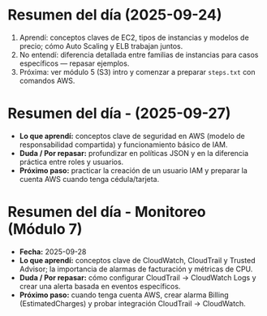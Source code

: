 # Resumen del día (2025-09-24)
1. Aprendí: conceptos claves de EC2, tipos de instancias y modelos de precio; cómo Auto Scaling y ELB trabajan juntos.
2. No entendí: diferencia detallada entre familias de instancias para casos específicos — repasar ejemplos.
3. Próxima: ver módulo 5 (S3) intro y comenzar a preparar `steps.txt` con comandos AWS.
 
# Resumen del día -  (2025-09-27)

- **Lo que aprendí:** conceptos clave de seguridad en AWS (modelo de responsabilidad compartida) y funcionamiento básico de IAM.
- **Duda / Por repasar:** profundizar en políticas JSON y en la diferencia práctica entre roles y usuarios.
- **Próximo paso:** practicar la creación de un usuario IAM y preparar la cuenta AWS cuando tenga cédula/tarjeta.

# Resumen del día - Monitoreo (Módulo 7)
- **Fecha:** 2025-09-28
- **Lo que aprendí:** conceptos clave de CloudWatch, CloudTrail y Trusted Advisor; la importancia de alarmas de facturación y métricas de CPU.
- **Duda / Por repasar:** cómo configurar CloudTrail -> CloudWatch Logs y crear una alerta basada en eventos específicos.
- **Próximo paso:** cuando tenga cuenta AWS, crear alarma Billing (EstimatedCharges) y probar integración CloudTrail -> CloudWatch.
